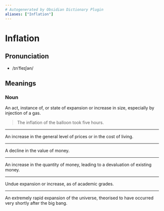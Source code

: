 ```yaml
---
# Autogenerated by Obsidian Dictionary Plugin
aliases: ["Inflation"]
---
```


# Inflation

## Pronunciation

- /ɪnˈfleɪʃən/

## Meanings

### Noun

An act, instance of, or state of expansion or increase in size, especially by injection of a gas.

> The inflation of the balloon took five hours.

---

An increase in the general level of prices or in the cost of living.

---

A decline in the value of money.

---

An increase in the quantity of money, leading to a devaluation of existing money.

---

Undue expansion or increase, as of academic grades.

---

An extremely rapid expansion of the universe, theorised to have occurred very shortly after the big bang.


